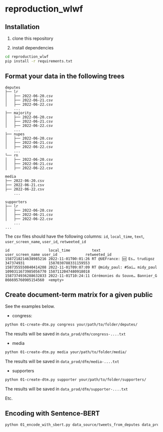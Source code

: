# reproduction_wlwf

## Installation

1. clone this repository

2. install dependencies
```bash
cd reproduction_wlwf
pip install -r requirements.txt
```
## Format your data in the following trees

```
deputes
├── lr
│   ├── 2022-06-20.csv
│   ├── 2022-06-21.csv
│   ├── 2022-06-22.csv
    ...
├── majority
│   ├── 2022-06-20.csv
│   ├── 2022-06-21.csv
│   ├── 2022-06-22.csv
    ...
├── nupes
│   ├── 2022-06-20.csv
│   ├── 2022-06-21.csv
│   ├── 2022-06-22.csv
    ...
└── rn
│   ├── 2022-06-20.csv
│   ├── 2022-06-21.csv
│   ├── 2022-06-22.csv

```
```
media
├── 2022-06-20.csv
├── 2022-06-21.csv
├── 2022-06-22.csv
    ...

```
```
supporters
├── lr
│   ├── 2022-06-20.csv
│   ├── 2022-06-21.csv
│   ├── 2022-06-22.csv
    ...
...
```

The csv files should have the following columns: `id`, `local_time`, `text`, `user_screen_name`, `user_id`, `retweeted_id`
```
id                  local_time          text                 user_screen_name user_id             retweeted_id
1587218214638985216 2022-11-01T00:01:26 RT @UEFrance: 🆕 Es… trudigoz         347374931           1587030788331159553
1587355550840414208 2022-11-01T09:07:09 RT @midy_paul: #Sai… midy_paul        1090311673985056770 1587112047480918018
1587374936288632833 2022-11-01T10:24:11 Cérémonies du Souve… Bannier_G        866695760905154560  <empty>

```


## Create document-term matrix for a given public

See the examples below.

* congress:
```bash
python 01-create-dtm.py congress your/path/to/folder/deputes/
```
The results will be saved in `data_prod/dfm/congress-....txt`
* media
```bash
python 01-create-dtm.py media your/path/to/folder/media/
```
The results will be saved in `data_prod/dfm/media-....txt`
* supporters
```bash
python 01-create-dtm.py supporter your/path/to/folder/supporters/
```
The results will be saved in `data_prod/dfm/supporter-....txt`

Etc.

## Encoding with Sentence-BERT
```bash
python 01_encode_with_sbert.py data_source/tweets_from_deputes data_prod/embeddings/deputes/
```
